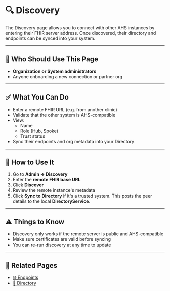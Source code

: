 # 🔍 Discovery

The Discovery page allows you to connect with other AHS instances by entering their FHIR server address. Once discovered, their directory and endpoints can be synced into your system.

---

## 👥 Who Should Use This Page

- **Organization or System administrators**
- Anyone onboarding a new connection or partner org

---

## ✅ What You Can Do

- Enter a remote FHIR URL (e.g. from another clinic)
- Validate that the other system is AHS-compatible
- View:
  - Name
  - Role (Hub, Spoke)
  - Trust status
- Sync their endpoints and org metadata into your Directory

---

## 📝 How to Use It

1. Go to **Admin → Discovery**
2. Enter the **remote FHIR base URL**
3. Click **Discover**
4. Review the remote instance's metadata
5. Click **Sync to Directory** if it's a trusted system. This posts the peer details to the local **DirectoryService**.

---

## ⚠️ Things to Know

- Discovery only works if the remote server is public and AHS-compatible
- Make sure certificates are valid before syncing
- You can re-run discovery at any time to update

---

## 🔗 Related Pages

- [🌐 Endpoints](./endpoints.md)
- [📖 Directory](./directory.md)
